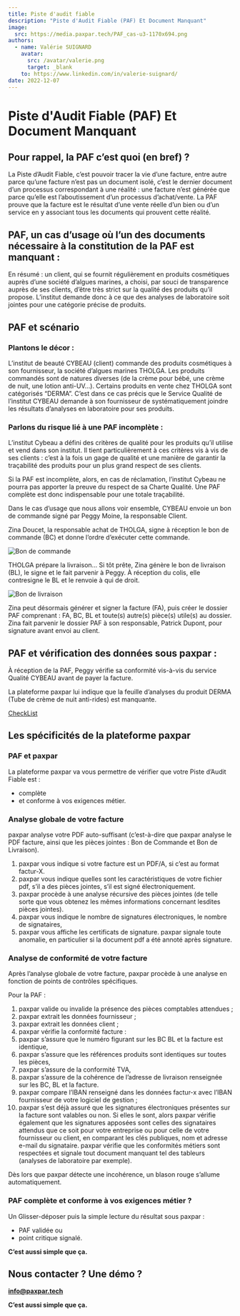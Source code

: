 ```yaml
---
title: Piste d'audit fiable
description: "Piste d'Audit Fiable (PAF) Et Document Manquant"
image:
  src: https://media.paxpar.tech/PAF_cas-u3-1170x694.png
authors:
  - name: Valérie SUIGNARD
    avatar:
      src: /avatar/valerie.png
      target: _blank
    to: https://www.linkedin.com/in/valerie-suignard/
date: 2022-12-07
---
```



# Piste d'Audit Fiable (PAF) Et Document Manquant

## Pour rappel, la PAF c’est quoi (en bref) ?
La Piste d’Audit Fiable, c’est pouvoir tracer la vie d’une facture, entre autre parce qu’une facture n’est pas un document isolé, c’est le dernier document d’un processus correspondant à une réalité : une facture n’est générée que parce qu’elle est l’aboutissement d’un processus d’achat/vente. La PAF prouve que la facture est le résultat d’une vente réelle d’un bien ou d’un service en y associant tous les documents qui prouvent cette réalité.

## PAF, un cas d’usage où l’un des documents nécessaire à la constitution de la PAF est manquant :
En résumé : un client, qui se fournit régulièrement en produits cosmétiques auprès d’une société d’algues marines, a choisi, par souci de transparence auprès de ses clients, d’être très strict sur la qualité des produits qu’il propose. L’institut demande donc à ce que des analyses de laboratoire soit jointes pour une catégorie précise de produits.

## PAF et scénario

### Plantons le décor :
L’institut de beauté CYBEAU (client) commande des produits cosmétiques à son fournisseur, la société d’algues marines THOLGA. Les produits commandés sont de natures diverses (de la crème pour bébé, une crème de nuit, une lotion anti-UV…). Certains produits en vente chez THOLGA sont catégorisés “DERMA”. C’est dans ce cas précis que le Service Qualité de l’institut CYBEAU demande à son fournisseur de systématiquement joindre les résultats d’analyses en laboratoire pour ses produits.

### Parlons du risque lié à une PAF incomplète :
L’institut Cybeau a défini des critères de qualité pour les produits qu’il utilise et vend dans son institut. Il tient particulièrement à ces critères vis à vis de ses clients : c’est à la fois un gage de qualité et une manière de garantir la traçabilité des produits pour un plus grand respect de ses clients.

Si la PAF est incomplète, alors, en cas de réclamation, l’institut Cybeau ne pourra pas apporter la preuve du respect de sa Charte Qualité. Une PAF complète est donc indispensable pour une totale traçabilité.

Dans le cas d’usage que nous allons voir ensemble, CYBEAU envoie un bon de commande signé par Peggy Moine, la responsable Client.

Zina Doucet, la responsable achat de THOLGA, signe à réception le bon de commande (BC) et donne l’ordre d’exécuter cette commande.

![Bon de commande](https://paxpar.tech/site/wp-content/uploads/2022/11/1301a-BC_peggy-zina-720x694.png)

THOLGA prépare la livraison… Si tôt prête, Zina génère le bon de livraison (BL), le signe et le fait parvenir à Peggy. À réception du colis, elle contresigne le BL et le renvoie à qui de droit.

![Bon de livraison](https://paxpar.tech/site/wp-content/uploads/2022/11/1301a-BL_zina-peggy-720x694.png)

Zina peut désormais générer et signer la facture (FA), puis créer le dossier PAF comprenant : FA, BC, BL et toute(s) autre(s) pièce(s) utile(s) au dossier. Zina fait parvenir le dossier PAF à son responsable, Patrick Dupont, pour signature avant envoi au client.

## PAF et vérification des données sous paxpar :

À réception de la PAF, Peggy vérifie sa conformité vis-à-vis du service Qualité CYBEAU avant de payer la facture.

La plateforme paxpar lui indique que la feuille d’analyses du produit DERMA (Tube de crème de nuit anti-rides) est manquante.

[CheckList](https://paxpar.tech/site/wp-content/uploads/2022/11/1301a_chkl_cqp-ko.png)

## Les spécificités de la plateforme paxpar
### PAF et paxpar
La plateforme paxpar va vous permettre de vérifier que votre Piste d’Audit Fiable est :

- complète
- et conforme à vos exigences métier.
### Analyse globale de votre facture
paxpar analyse votre PDF auto-suffisant (c’est-à-dire que paxpar analyse le PDF facture, ainsi que les pièces jointes : Bon de Commande et Bon de Livraison).

1. paxpar vous indique si votre facture est un PDF/A, si c’est au format factur-X.
1. paxpar vous indique quelles sont les caractéristiques de votre fichier pdf, s’il a des pièces jointes, s’il est signé électroniquement.
1. paxpar procède à une analyse récursive des pièces jointes (de telle sorte que vous obtenez les mêmes informations concernant lesdites pièces jointes).
1. paxpar vous indique le nombre de signatures électroniques, le nombre de signataires,
1. paxpar vous affiche les certificats de signature.
paxpar signale toute anomalie, en particulier si la document pdf a été annoté après signature.
### Analyse de conformité de votre facture
Après l’analyse globale de votre facture, paxpar procède à une analyse en fonction de points de contrôles spécifiques.

Pour la PAF :

1. paxpar valide ou invalide la présence des pièces comptables attendues ;
1. paxpar extrait les données fournisseur ;
1. paxpar extrait les données client ;
1. paxpar vérifie la conformité facture :
1. paxpar s’assure que le numéro figurant sur les BC BL et la facture est identique,
1. paxpar s’assure que les références produits sont identiques sur toutes les pièces,
1. paxpar s’assure de la conformité TVA,
1. paxpar s’assure de la cohérence de l’adresse de livraison renseignée sur les BC, BL et la facture.
1. paxpar compare l’IBAN renseigné dans les données factur-x avec l’IBAN fournisseur de votre logiciel de gestion ;
1. paxpar s’est déjà assuré que les signatures électroniques présentes sur la facture sont valables ou non. Si elles le sont, alors paxpar vérifie également que les signatures apposées sont celles des signataires attendus que ce soit pour votre entreprise ou pour celle de votre fournisseur ou client, en comparant les clés publiques, nom et adresse e-mail du signataire.
paxpar vérifie que les conformités métiers sont respectées et signale tout document manquant tel des tableurs (analyses de laboratoire par exemple).

Dès lors que paxpar détecte une incohérence, un blason rouge s’allume automatiquement.

### PAF complète et conforme à vos exigences métier ?
Un Glisser-déposer puis la simple lecture du résultat sous paxpar :

- PAF validée ou
- point critique signalé.

**C’est aussi simple que ça.**

## Nous contacter ? Une démo ?
**info@paxpar.tech**

**C’est aussi simple que ça.**